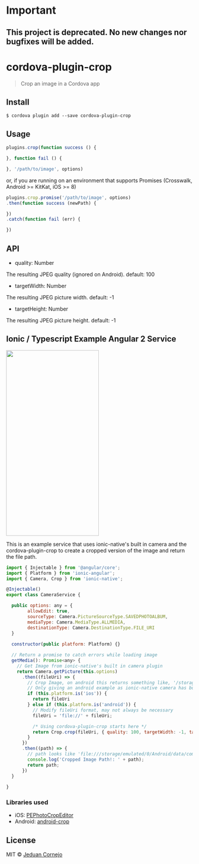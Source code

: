 # Important

## This project is deprecated. No new changes nor bugfixes will be added.


# cordova-plugin-crop



> Crop an image in a Cordova app


## Install

```
$ cordova plugin add --save cordova-plugin-crop
```


## Usage

```js
plugins.crop(function success () {

}, function fail () {

}, '/path/to/image', options)
```

or, if you are running on an environment that supports Promises
(Crosswalk, Android >= KitKat, iOS >= 8)

```js
plugins.crop.promise('/path/to/image', options)
.then(function success (newPath) {

})
.catch(function fail (err) {

})
```

## API

 * quality: Number

The resulting JPEG quality (ignored on Android). default: 100

 * targetWidth: Number

The resulting JPEG picture width. default: -1

 * targetHeight: Number

The resulting JPEG picture height. default: -1

## Ionic / Typescript Example Angular 2 Service

<img src="screenshot-example.png" width="250" height="500">

This is an example service that uses ionic-native's built in camera and the cordova-plugin-crop to create a cropped version of the image and return the file path. 

```js
import { Injectable } from '@angular/core';
import { Platform } from 'ionic-angular';
import { Camera, Crop } from 'ionic-native';

@Injectable()
export class CameraService {

  public options: any = {
        allowEdit: true,
        sourceType: Camera.PictureSourceType.SAVEDPHOTOALBUM,
        mediaType: Camera.MediaType.ALLMEDIA,
        destinationType: Camera.DestinationType.FILE_URI
  }
  
  constructor(public platform: Platform) {}

  // Return a promise to catch errors while loading image
  getMedia(): Promise<any> {
    // Get Image from ionic-native's built in camera plugin
    return Camera.getPicture(this.options)
      .then((fileUri) => {
        // Crop Image, on android this returns something like, '/storage/emulated/0/Android/...'
        // Only giving an android example as ionic-native camera has built in cropping ability
        if (this.platform.is('ios')) {
          return fileUri
        } else if (this.platform.is('android')) {
          // Modify fileUri format, may not always be necessary
          fileUri = 'file://' + fileUri;

          /* Using cordova-plugin-crop starts here */
          return Crop.crop(fileUri, { quality: 100, targetWidth: -1, targetHeight: -1 });
        }
      })
      .then((path) => {
        // path looks like 'file:///storage/emulated/0/Android/data/com.foo.bar/cache/1477008080626-cropped.jpg?1477008106566'
        console.log('Cropped Image Path!: ' + path);
        return path;
      })
  }
  
}  
```



### Libraries used

 * iOS: [PEPhotoCropEditor](https://github.com/kishikawakatsumi/PEPhotoCropEditor)
 * Android: [android-crop](https://github.com/jdamcd/android-crop)

## License

MIT © [Jeduan Cornejo](https://github.com/jeduan)
